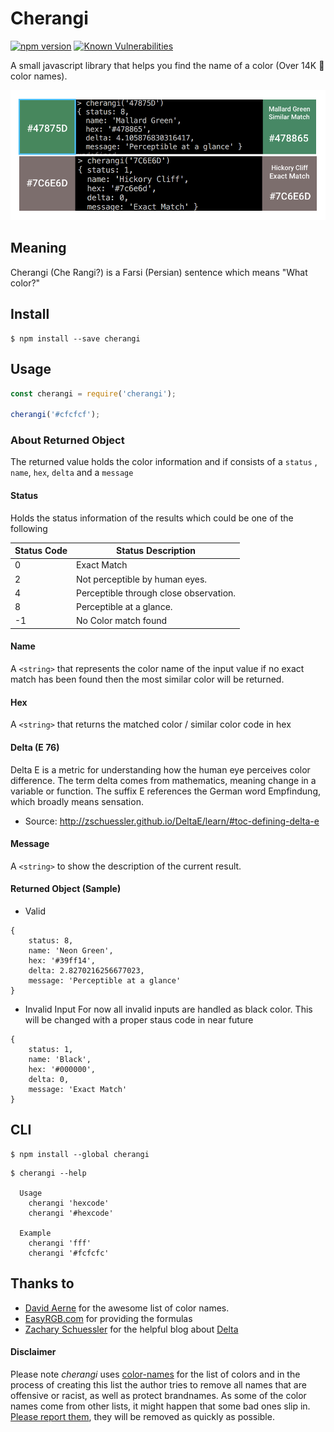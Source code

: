 # Cherangi
[![npm version](https://badge.fury.io/js/cherangi.svg)](https://badge.fury.io/js/cherangi)
[![Known Vulnerabilities](https://snyk.io/test/github/shariati/cherangi/badge.svg)](https://snyk.io/test/github/shariati/cherangi)

A small javascript library that helps you find the name of a color (Over 14K 🎨 color names).

![](screenshot.png)

## Meaning
Cherangi (Che Rangi?) is a Farsi (Persian) sentence which means "What color?"

## Install

```
$ npm install --save cherangi
```

## Usage

```js
const cherangi = require('cherangi');

cherangi('#cfcfcf');

```
### About Returned Object
The returned value holds the color information and
if consists of a `status` , `name`, `hex`, `delta` and a `message`

#### Status
Holds the status information of the results which could be one of the following

| Status Code |   Status Description                      |
|-------------|-------------------------------------------|
| 0           |   Exact Match                             |
| 2	          |   Not perceptible by human eyes.          |
| 4	          |   Perceptible through close observation.  |
| 8	          |   Perceptible at a glance.                |
| -1          |   No Color match found                    |


#### Name
A `<string>` that represents the color name of the input value if no exact match has been found then the most similar color will be returned.

#### Hex
A `<string>` that returns the matched color / similar color code in hex

#### Delta (E 76)
Delta E is a metric for understanding how the human eye perceives color difference. The term delta comes from mathematics, meaning change in a variable or function. The suffix E references the German word Empfindung, which broadly means sensation.
- Source: http://zschuessler.github.io/DeltaE/learn/#toc-defining-delta-e

#### Message
A `<string>` to show the description of the current result.

#### Returned Object (Sample)
* Valid
```
{
	status: 8,
	name: 'Neon Green',
	hex: '#39ff14',
	delta: 2.8270216256677023,
	message: 'Perceptible at a glance'
}
```      

* Invalid Input
For now all invalid inputs are handled as black color. This will be changed with a proper staus code in near future
```
{
	status: 1,
	name: 'Black',
	hex: '#000000',
	delta: 0,
	message: 'Exact Match'
}
```

## CLI

```
$ npm install --global cherangi
```

```
$ cherangi --help

  Usage
    cherangi 'hexcode'
    cherangi '#hexcode'

  Example
    cherangi 'fff'
    cherangi '#fcfcfc'
```

## Thanks to
* [David Aerne](https://github.com/meodai/color-names) for the awesome list of color names.
* [EasyRGB.com](http://www.easyrgb.com/en/math.php) for providing the formulas
* [Zachary Schuessler](https://github.com/zschuessler) for the helpful blog about [Delta](http://zschuessler.github.io/DeltaE/learn/#toc-defining-delta-e) 


#### Disclaimer

Please note *cherangi* uses [color-names](https://github.com/meodai/color-names/) for the list of colors and in the process of creating this list the author tries to remove all names that are offensive or racist, as well as protect brandnames.
As some of the color names come from other lists, it might happen that some bad ones slip in. [Please report them](https://github.com/meodai/color-names/issues), they will be removed as quickly as possible.